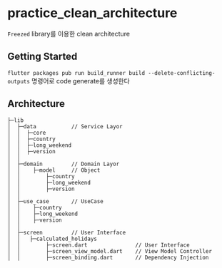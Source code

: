 # practice_clean_architecture

`Freezed` library를 이용한 clean architecture

## Getting Started

`flutter packages pub run build_runner build --delete-conflicting-outputs` 명령어로 code generate를 생성한다

## Architecture

```
├─lib
│  ├─data           // Service Layor
│  │  ├─core
│  │  ├─country
│  │  ├─long_weekend
│  │  ├─version
│  │
│  ├─domain         // Domain Layor
│  │    ├─model     // Object
│  │        ├─country
│  │        ├─long_weekend
│  │        ├─version
│  │
│  ├─use_case       // UseCase
│  │    ├─country
│  │    ├─long_weekend
│  │    ├─version
│  │
│  ├─screen         // User Interface
│  │   ├─calculated_holidays
│  │        ├─screen.dart               // User Interface
│  │        ├─screen_view_model.dart    // View Model Controller
│  │        ├─screen_binding.dart       // Dependency Injection
```